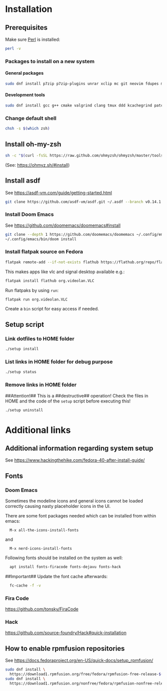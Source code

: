 # Installation
## Prerequisites

Make sure [Perl](https://www.perl.org/) is installed:

```sh
perl -v
```

### Packages to install on a new system

#### General packages

```sh
sudo dnf install p7zip p7zip-plugins unrar xclip mc git neovim fdupes meld fd-find ripgrep doublecmd-gtk weechat fzf wget curl emacs vim zsh fish firejail abiword gnumeric thunderbird gpg rsync gimp ffmpeg-free youtube-dl brasero sound-juicer perl-Env perl-File-Copy zeal ranger htop fortune-mod perl-Image-ExifTool editorconfig sbcl glslang discount ShellCheck inkscape clamav clamav-update pandoc uuid texlive-scheme-medium autoconf automake gcc libpng-devel make poppler-devel poppler-glib-devel zlib-devel pkgconf macchanger rhythmbox libreoffice mpv util-linux-user terminator audacity fira-code-fonts zstd net-tools nethogs tcpdump iftop xfburn zoxide keepassxc flatpak zsh
```

#### Development tools

```sh
sudo dnf install gcc g++ cmake valgrind clang tmux ddd kcachegrind patch zlib-devel bzip2 bzip2-devel readline-devel sqlite sqlite-devel openssl-devel tk-devel libffi-devel xz-devel libuuid-devel gdbm-devel libnsl2-devel boost-devel gtk3-devel clang-tools-extra
```

### Change default shell

```sh
chsh -s $(which zsh)
```

## Install oh-my-zsh

```sh
sh -c "$(curl -fsSL https://raw.github.com/ohmyzsh/ohmyzsh/master/tools/install.sh)"
```

(See: https://ohmyz.sh/#install)

## Install asdf

See https://asdf-vm.com/guide/getting-started.html

```sh
git clone https://github.com/asdf-vm/asdf.git ~/.asdf --branch v0.14.1
```

### Install Doom Emacs

See https://github.com/doomemacs/doomemacs#install

``` sh
git clone --depth 1 https://github.com/doomemacs/doomemacs ~/.config/emacs
~/.config/emacs/bin/doom install
```

### Install flatpak source on Fedora

```sh
flatpak remote-add --if-not-exists flathub https://flathub.org/repo/flathub.flatpakrepo
```

This makes apps like vlc and signal desktop available e.g.:

``` sh
flatpak install flathub org.videolan.VLC
```

Run flatpaks by using `run`:

``` sh
flatpak run org.videolan.VLC
```

Create a `bin` script for easy access if needed.

## Setup script

### Link dotfiles to HOME folder

```sh
./setup install
```

### List links in HOME folder for debug purpose

```sh
./setup status
```

### Remove links in HOME folder

##Attention!## This is a ##destructive## operation! Check the files in HOME and the code of the `setup` script before executing this!

```sh
./setup uninstall
```


# Additional links
## Additional information regarding system setup

See https://www.hackingthehike.com/fedora-40-after-install-guide/

## Fonts

### Doom Emacs

Sometimes the modeline icons and general icons cannot be loaded correctly causing nasty placeholder icons in the UI.

There are some font packages needed which can be installed from within emacs:

```
  M-x all-the-icons-install-fonts
```

and

```
  M-x nerd-icons-install-fonts
```

Following fonts should be installed on the system as well:

``` sh
  apt install fonts-firacode fonts-dejavu fonts-hack
```

##Important## Update the font cache afterwards:

``` sh
  fc-cache -f -v
```

### Fira Code

https://github.com/tonsky/FiraCode

### Hack

https://github.com/source-foundry/Hack#quick-installation

## How to enable rpmfusion repositories
See https://docs.fedoraproject.org/en-US/quick-docs/setup_rpmfusion/

``` sh
sudo dnf install \
  https://download1.rpmfusion.org/free/fedora/rpmfusion-free-release-$(rpm -E %fedora).noarch.rpm
sudo dnf install \
  https://download1.rpmfusion.org/nonfree/fedora/rpmfusion-nonfree-release-$(rpm -E %fedora).noarch.rpm
```
